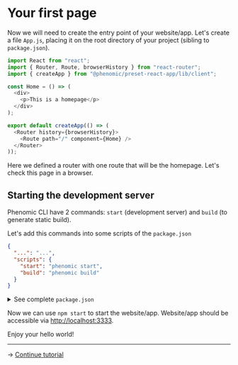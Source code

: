 # Your first page

Now we will need to create the entry point of your website/app.
Let's create a file ``App.js``, placing it on the root directory of your project (sibling to `package.json`).

```js
import React from "react";
import { Router, Route, browserHistory } from "react-router";
import { createApp } from "@phenomic/preset-react-app/lib/client";

const Home = () => (
  <div>
    <p>This is a homepage</p>
  </div>
);

export default createApp(() => (
  <Router history={browserHistory}>
    <Route path="/" component={Home} />
  </Router>
));
```

Here we defined a router with one route that will be the homepage.
Let's check this page in a browser.

## Starting the development server

Phenomic CLI have 2 commands: ``start`` (development server) and ``build`` (to generate static build).

Let's add this commands into some scripts of the ``package.json``

```json
{
  "...": "...",
  "scripts": {
    "start": "phenomic start",
    "build": "phenomic build"
  }
}
```

<details>
<summary>See complete <code>package.json</code></summary>

```json
{
  "private": true,
  "devDependencies": {
    "@phenomic/core": "^1.0.0-alpha.1",
    "@phenomic/cli": "^1.0.0-alpha.1",
    "@phenomic/preset-react-app": "^1.0.0-alpha.1",
    "react": "^16.0.0",
    "react-dom": "^16.0.0",
    "react-router": "^3.2.0"
  },
  "phenomic": {
    "presets": ["@phenomic/preset-react-app"]
  },
  "scripts": {
    "start": "phenomic start",
    "build": "phenomic build"
  }
}
```

</details>

Now we can use ``npm start`` to start the website/app.
Website/app should be accessible via [http://localhost:3333](http://localhost:3333).

Enjoy your hello world!

---

→ [Continue tutorial](3.md)
